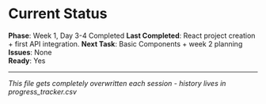 # Current Status

**Phase**: Week 1, Day 3-4 Completed
**Last Completed**: React project creation + first API integration.
**Next Task**: Basic Components + week 2 planning
**Issues**: None  
**Ready**: Yes

---
*This file gets completely overwritten each session - history lives in progress_tracker.csv*